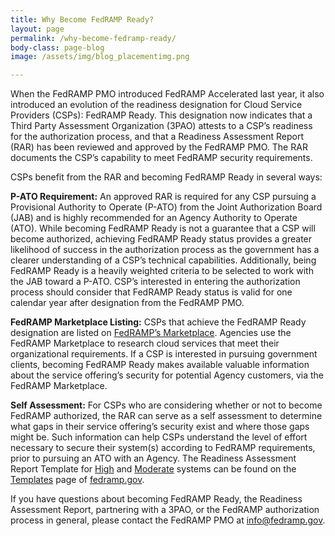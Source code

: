 ```yaml
---
title: Why Become FedRAMP Ready?
layout: page
permalink: /why-become-fedramp-ready/
body-class: page-blog
image: /assets/img/blog_placementimg.png

---
```

When the FedRAMP PMO introduced FedRAMP Accelerated last year, it also introduced an evolution of the readiness designation for Cloud Service Providers (CSPs): FedRAMP Ready. This designation now indicates that a Third Party Assessment Organization (3PAO) attests to a CSP’s readiness for the authorization process, and that a Readiness Assessment Report (RAR) has been reviewed and approved by the FedRAMP PMO. The RAR documents the CSP’s capability to meet FedRAMP security requirements.

CSPs benefit from the RAR and becoming FedRAMP Ready in several ways:

  **P-ATO Requirement:** An approved RAR is required for any CSP pursuing a Provisional Authority to Operate (P-ATO) from the Joint Authorization Board (JAB) and is highly recommended for an Agency Authority to Operate (ATO). While becoming FedRAMP Ready is not a guarantee that a CSP will become authorized, achieving FedRAMP Ready status provides a greater likelihood of success in the authorization process as the government has a clearer understanding of a CSP’s technical capabilities. Additionally, being FedRAMP Ready is a heavily weighted criteria to be selected to work with the JAB toward a P-ATO. CSP’s interested in entering the authorization process should consider that FedRAMP Ready status is valid for one calendar year after designation from the FedRAMP PMO.

  **FedRAMP Marketplace Listing:** CSPs that achieve the FedRAMP Ready designation are listed on [FedRAMP’s Marketplace](www.marketplace.fedramp.gov). Agencies use the FedRAMP Marketplace to research cloud services that meet their organizational requirements. If a CSP is interested in pursuing government clients, becoming FedRAMP Ready makes available valuable information about the service offering’s security for potential Agency customers, via the FedRAMP Marketplace.

  **Self Assessment:** For CSPs who are considering whether or not to become FedRAMP authorized, the RAR can serve as a self assessment to determine what gaps in their service offering’s security exist and where those gaps might be. Such information can help CSPs understand the level of effort necessary to secure their system(s) according to FedRAMP requirements, prior to pursuing an ATO with an Agency. The Readiness Assessment Report Template for [High](https://s3.amazonaws.com/sitesusa/wp-content/uploads/sites/482/2016/04/FedRAMP-High-RAR-Template-v1.0-2.docx) and [Moderate](https://s3.amazonaws.com/sitesusa/wp-content/uploads/sites/482/2016/04/FedRAMP-Moderate-RAR-Template-v1.2-3.docx) systems can be found on the [Templates](https://www.fedramp.gov/resources/templates-2016/) page of [fedramp.gov](www.fedramp.gov).

If you have questions about becoming FedRAMP Ready, the Readiness Assessment Report, partnering with a 3PAO, or the FedRAMP authorization process in general, please contact the FedRAMP PMO at [info@fedramp.gov](mailto:info@fedramp.gov).
